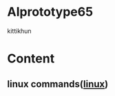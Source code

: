 # AIprototype65
kittikhun
# Content

## linux commands([linux](https://github.com/kittikhun62/AIprototype65))